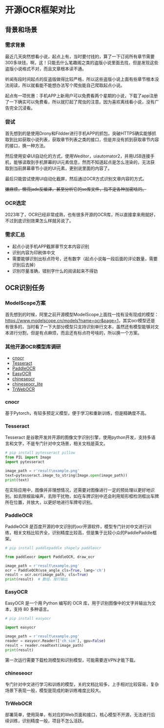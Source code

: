# 开源OCR框架对比

## 背景和场景

### 需求背景

最近几天突然想看小说，起点上有，当时要付钱的，算了一下订阅所有章节需要300多块钱，啊，这！只能去什么笔趣阁之类的盗版小说里面去找，但是发现这些盗版小说格式不对，而且文章根本读不通。

听闻有段时间起点的反盗版做得比较严格，所以这些盗版小说上面有些章节根本没法阅读，所以就看能不能想办法写个爬虫能自己爬取起点小说。

起点有一项优惠：手机APP上新用户可以免费看两个星期的小说，下载了app注册了一下确实可以免费看，所以就打起了爬虫的注意。因为喜欢离线看小说，没有广告完全沉浸看。

### 尝试

首先想到的是使用Drony和Fildder进行手机APP的抓包，突破HTTPS确实能够抓取到比如获取小说列表，获取章节列表之类的接口，但是并没有抓到获取章节内容的接口，换一种方法。

然后使用安卓UI自动化的方式，使用Weditor，uiautomator2，并用USB连接手机，能够读取到手机屏幕的UI元素信息，然而不知道起点是怎么渲染的，无法获取到当前屏幕章节小说的UI元素，更别说里面的内容了。

最后只能尝试使用UI自动化截屏，然后通过OCR方式识别文章内容的方式。

~~嫌麻烦，懒得jadx反编译，甚至分析它的so库文件，指不定各种加密啥的。~~

### OCR选定

2023年了，OCR已经非常成熟，也有很多开源的OCR库，所以直接拿来用就好，不过到底识别效果怎么样就另说了。

### 需求汇总

- 起点小说手机APP截屏章节文本内容识别
- 识别内容为印刷体中文
- 需要能够识别出标点符号，还有数字（起点小说每一段后面的评论数量，需要识别后去掉）
- 识别尽量准确，错别字什么的阅读起来不得劲

## OCR识别任务

### ModelScope方案

首先想到的时候，阿里之前开源模型ModelScope上面找一找有没有现成的模型：<https://www.modelscope.cn/models?name=ocr&page=1>，其实ocr模型还是有很多的，当时看了一下大部分模型只支持识别单行文本，虽然还有模型能够对文本进行分割，但是有点麻烦，而且还有标点符号啥的，所以换一个方案。

### 其他开源OCR模型库调研

- [cnocr](https://github.com/breezedeus/cnocr)
- [Tesseract](https://github.com/tesseract-ocr/tesseract)
- [PaddleOCR](https://github.com/PaddlePaddle/PaddleOCR)
- [EasyOCR](https://github.com/JaidedAI/EasyOCR)
- [chineseocr](https://github.com/chineseocr/chineseocr)
- [chineseocr_lite](https://github.com/DayBreak-u/chineseocr_lite)
- [TrWebOCR](https://github.com/alisen39/TrWebOCR)

### cnocr

基于Pytorch，有较多预定义模型，便于学习和重新训练，但是精确度不高。

### Tesseract

Tesseract 是谷歌开发并开源的图像文字识别引擎，使用python开发，支持多语言和文字，不是专门针对中文场景，相关文档是英文。

```python
# pip install pytesseract pillow
from PIL import Image
import pytesseract

image_path = r'result\example.png'
text=pytesseract.image_to_string(Image.open(image_path))
print(text)
```

在实际应用中，图像并非理想情况，还需要对图像进行一定的预处理以更好地识别。如去除椒盐噪声，去除干扰物，如在车牌识别中还会利用矩形框检测框出车牌所在位置，并放大，以更好地进行车牌号识别。

### PaddleOCR 

PaddleOCR 是百度开源的中文识别的ocr开源软件，模型专门针对中文进行训练，相关文档比较齐全，识别精度比较高，但是集于比较小众的PaddlePaddle框架。

```python
# pip install paddlepaddle shapely paddleocr

from paddleocr import PaddleOCR, draw_ocr

image_path = r'result\example.png'
ocr = PaddleOCR(use_angle_cls=True, lang='ch')
result = ocr.ocr(image_path, cls=True)
print(result)  # 数组，按行输出
```

### EasyOCR

EasyOCR 是一个用 Python 编写的 OCR 库，用于识别图像中的文字并输出为文本，支持 80 多种语言。

```python
# pip install easyocr

import easyocr

image_path = r'result\example.png'
reader = easyocr.Reader(['ch_sim'], gpu=False)
result = reader.readtext(image_path)
print(result)
```

第一次运行需要下载检测模型和识别模型，可能需要连VPN才能下载。

### chineseocr

专门针对中文进行学习和训练的模型，关的文档比较多，上手相对比较容易，复杂场景下表现一般，模型是现成的新训练难度比较大。

### TrWebOCR

部署简单，使用简单，有对应的Web页面和接口，核心模型不开源，无法进行后续训练，识别精度一般，项目不怎么活跃。

